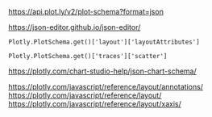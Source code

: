 https://api.plot.ly/v2/plot-schema?format=json

https://json-editor.github.io/json-editor/

`Plotly.PlotSchema.get()['layout']['layoutAttributes']`

`Plotly.PlotSchema.get()['traces']['scatter']`

https://plotly.com/chart-studio-help/json-chart-schema/

https://plotly.com/javascript/reference/layout/annotations/
https://plotly.com/javascript/reference/layout/
https://plotly.com/javascript/reference/layout/xaxis/